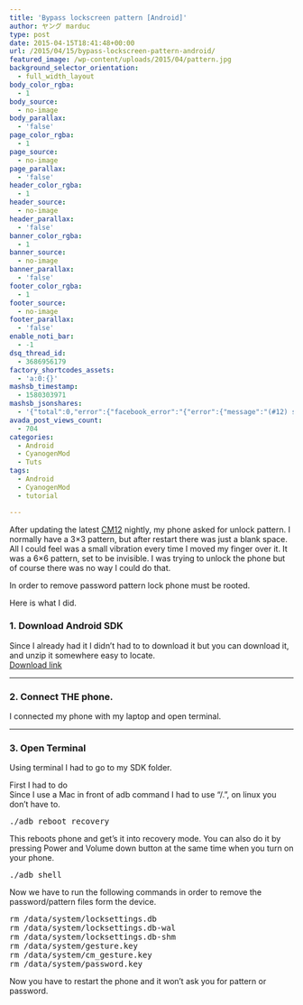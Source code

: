 ```yaml
---
title: 'Bypass lockscreen pattern [Android]'
author: ヤング marduc
type: post
date: 2015-04-15T18:41:48+00:00
url: /2015/04/15/bypass-lockscreen-pattern-android/
featured_image: /wp-content/uploads/2015/04/pattern.jpg
background_selector_orientation:
  - full_width_layout
body_color_rgba:
  - 1
body_source:
  - no-image
body_parallax:
  - 'false'
page_color_rgba:
  - 1
page_source:
  - no-image
page_parallax:
  - 'false'
header_color_rgba:
  - 1
header_source:
  - no-image
header_parallax:
  - 'false'
banner_color_rgba:
  - 1
banner_source:
  - no-image
banner_parallax:
  - 'false'
footer_color_rgba:
  - 1
footer_source:
  - no-image
footer_parallax:
  - 'false'
enable_noti_bar:
  - -1
dsq_thread_id:
  - 3686956179
factory_shortcodes_assets:
  - 'a:0:{}'
mashsb_timestamp:
  - 1580303971
mashsb_jsonshares:
  - '{"total":0,"error":{"facebook_error":"{"error":{"message":"(#12) share field is deprecated for versions v2.9 and higher","type":"OAuthException","code":12,"fbtrace_id":"AR3bh2E7ifGo9JUe5q28ONZ"}}"},"facebook_total":0}'
avada_post_views_count:
  - 704
categories:
  - Android
  - CyanogenMod
  - Tuts
tags:
  - Android
  - CyanogenMod
  - tutorial

---
```

After updating the latest <a href="http://localhost/category/cyanogenmod/" target="_blank">CM12</a> nightly, my phone asked for unlock pattern. I normally have a 3&#215;3 pattern, but after restart there was just a blank space. All I could feel was a small vibration every time I moved my finger over it. It was a <!--more-->6&#215;6 pattern, set to be invisible. I was trying to unlock the phone but of course there was no way I could do that.

In order to remove password pattern lock phone must be rooted.

Here is what I did.

### 1. Download Android SDK

Since I already had it I didn&#8217;t had to to download it but you can download it, and unzip it somewhere easy to locate.  
<a href="https://developer.android.com/sdk/installing/index.html" target="_blank">Download link</a>

* * *

### 2. Connect THE phone.

I connected my phone with my laptop and open terminal.

* * *

### 3. Open Terminal

Using terminal I had to go to my SDK folder.

First I had to do  
Since I use a Mac in front of adb command I had to use &#8220;/.&#8221;, on linux you don&#8217;t have to.

<pre class="brush: bash; title: ; notranslate" title="">./adb reboot recovery
</pre>

This reboots phone and get&#8217;s it into recovery mode. You can also do it by pressing Power and Volume down button at the same time when you turn on your phone.

<pre class="brush: bash; title: ; notranslate" title="">./adb shell
</pre>

Now we have to run the following commands in order to remove the password/pattern files form the device.

<pre class="brush: bash; title: ; notranslate" title="">rm /data/system/locksettings.db
rm /data/system/locksettings.db-wal
rm /data/system/locksettings.db-shm
rm /data/system/gesture.key
rm /data/system/cm_gesture.key
rm /data/system/password.key
</pre>

Now you have to restart the phone and it won&#8217;t ask you for pattern or password.